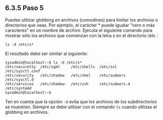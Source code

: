 ## 6.3.5 Paso 5
Puedes utilizar globbing en archivos (comodines) para limitar los archivos o directorios que veas. Por ejemplo, el carácter *  puede igualar "cero o más caracteres" en un nombre de archivo. Ejecuta el siguiente comando para mostrar sólo los archivos que comienzan con la letra s en el directorio /etc :

	ls -d /etc/s*

El resultado debe ser similar al siguiente:

```shell-session
sysadmin@localhost:~$ ls -d /etc/s*
/etc/securetty  /etc/sgml     /etc/shells  /etc/ssl        /etc/sysctl.conf   
/etc/security   /etc/shadow   /etc/skel    /etc/sudoers    /etc/sysctl.d      
/etc/services   /etc/shadow-  /etc/ssh     /etc/sudoers.d  /etc/systemd       
sysadmin@localhost:~$
```

Ten en cuenta que la opción `-d` evita que los archivos de los subdirectorios se muestren. Siempre se debe utilizar con el comando `ls` cuando utilizas el globbing en archivos.